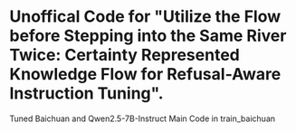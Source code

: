 # Unoffical Code for "Utilize the Flow before Stepping into the Same River Twice: Certainty Represented Knowledge Flow for Refusal-Aware Instruction Tuning".

Tuned Baichuan and Qwen2.5-7B-Instruct
Main Code in train_baichuan
